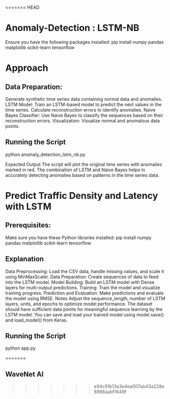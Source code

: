 <<<<<<< HEAD
# Anomaly-Detection : LSTM-NB
Ensure you have the following packages installed:
pip install numpy pandas matplotlib scikit-learn tensorflow

# Approach
## Data Preparation:
Generate synthetic time series data containing normal data and anomalies.
LSTM Model:
Train an LSTM-based model to predict the next values in the time series.
Calculate reconstruction errors to identify anomalies.
Naive Bayes Classifier:
Use Naive Bayes to classify the sequences based on their reconstruction errors.
Visualization:
Visualize normal and anomalous data points.

## Running the Script
python anomaly_detection_lstm_nb.py

Expected Output
The script will plot the original time series with anomalies marked in red. The combination of LSTM and Naive Bayes helps in accurately detecting anomalies based on patterns in the time series data.


# Predict Traffic Density and Latency with LSTM
## Prerequisites:
Make sure you have these Python libraries installed:
pip install numpy pandas matplotlib scikit-learn tensorflow

## Explanation
Data Preprocessing: Load the CSV data, handle missing values, and scale it using MinMaxScaler.
Data Preparation: Create sequences of data to feed into the LSTM model.
Model Building: Build an LSTM model with Dense layers for multi-output predictions.
Training: Train the model and visualize training progress.
Prediction and Evaluation: Make predictions and evaluate the model using RMSE.
Notes
Adjust the sequence_length, number of LSTM layers, units, and epochs to optimize model performance.
The dataset should have sufficient data points for meaningful sequence learning by the LSTM model.
You can save and load your trained model using model.save() and load_model() from Keras.

## Running the Script
python app.py

=======
## WaveNet AI
>>>>>>> e94c91b13a3e4ea007ab43a228e8968aabf1649f
